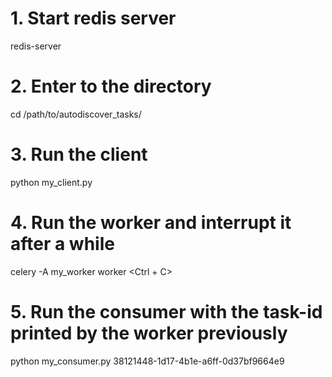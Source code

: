 # 1. Start redis server
redis-server

# 2. Enter to the directory
cd /path/to/autodiscover_tasks/

# 3. Run the client
python my_client.py

# 4. Run the worker and interrupt it after a while
celery -A my_worker worker
<Ctrl + C>

# 5. Run the consumer with the task-id printed by the worker previously
python my_consumer.py 38121448-1d17-4b1e-a6ff-0d37bf9664e9
